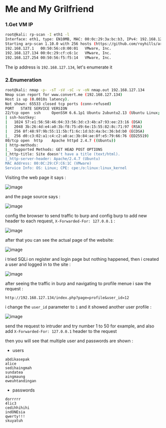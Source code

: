 # Me and My Grilfriend

### 1.Get VM IP

```bash
root@kali: rp-scan -I eth1 -l
Interface: eth1, type: EN10MB, MAC: 00:0c:29:3a:bc:b3, IPv4: 192.168.127.128
Starting arp-scan 1.10.0 with 256 hosts (https://github.com/royhills/arp-scan)
192.168.127.1	00:50:56:c0:00:01	VMware, Inc.
192.168.127.134	00:0c:29:cf:c6:1c	VMware, Inc.
192.168.127.254	00:50:56:f5:f5:14	VMware, Inc.
```

The ip address is `192.168.127.134`, let's enumerate it

### 2.Enumeration

```bash
root@kali: nmap -p- -sT -sV -sC -v -oN nmap.out 192.168.127.134
Nmap scan report for www.convert.me (192.168.127.134)
Host is up (0.0010s latency).
Not shown: 65533 closed tcp ports (conn-refused)
PORT   STATE SERVICE VERSION
22/tcp open  ssh     OpenSSH 6.6.1p1 Ubuntu 2ubuntu2.13 (Ubuntu Linux; protocol 2.0)
| ssh-hostkey: 
|   1024 57:e1:56:58:46:04:33:56:3d:c3:4b:a7:93:ee:23:16 (DSA)
|   2048 3b:26:4d:e4:a0:3b:f8:75:d9:6e:15:55:82:8c:71:97 (RSA)
|   256 8f:48:97:9b:55:11:5b:f1:6c:1d:b3:4a:bc:36:bd:b0 (ECDSA)
|_  256 d0:c3:02:a1:c4:c2:a8:ac:3b:84:ae:8f:e5:79:66:76 (ED25519)
80/tcp open  http    Apache httpd 2.4.7 ((Ubuntu))
| http-methods: 
|_  Supported Methods: GET HEAD POST OPTIONS
|_http-title: Site doesn't have a title (text/html).
|_http-server-header: Apache/2.4.7 (Ubuntu)
MAC Address: 00:0C:29:CF:C6:1C (VMware)
Service Info: OS: Linux; CPE: cpe:/o:linux:linux_kernel
```

Visiting the web page it says :

![image](https://github.com/Git-K3rnel/VulnHub/assets/127470407/df7752cb-c77e-4b12-98bd-a3473bcb422d)

and the page source says :

![image](https://github.com/Git-K3rnel/VulnHub/assets/127470407/172e804f-93fe-4a5e-9658-7c3262a6ffb6)

config the browser to send traffic to burp and config burp to add new header to each request, `X-Forwarded-For: 127.0.0.1` :

![image](https://github.com/Git-K3rnel/VulnHub/assets/127470407/9740cf2b-7016-4a7b-adfd-5985aeeb3606)

after that you can see the actual page of the website:

![image](https://github.com/Git-K3rnel/VulnHub/assets/127470407/c65f2b46-18d2-4350-ad30-fa1535fe4ca9)

i tried SQLi on register and login page but nothing happened, then i created a user and logged in to the site :

![image](https://github.com/Git-K3rnel/VulnHub/assets/127470407/df73b1e1-267b-42bf-bc35-1baa7ca64f7f)

after seeing the traffic in burp and navigating to profile menue i saw the request :

```text
http://192.168.127.134/index.php?page=profile&user_id=12
```

i change the `user_id` parameter to `1` and it showed another user profile :

![image](https://github.com/Git-K3rnel/VulnHub/assets/127470407/0fa3c04e-7b86-4e6c-9614-6bfa403881c8)


send the request to intruder and try number 1 to 50 for example, and also add `X-Forwarded-For: 127.0.0.1` header to the request

then you will see that multiple user and passwords are shown :

- users

```text
abdikasepak
alice
sedihaingmah
sundatea
aingmaung
eweuhtandingan
```

- passwords

```text
dorrrrr
4lic3
cedihhihihi
indONEsia
qwerty!!!
skuyatuh
```
